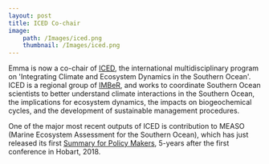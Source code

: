 ```yaml
---
layout: post
title: ICED Co-chair
image: 
    path: /Images/iced.png
    thumbnail: /Images/iced.png
---
```


Emma is now a co-chair of [ICED](https://www.iced.ac.uk/index.htm), the international multidisciplinary program on 'Integrating Climate and Ecosystem Dynamics in the Southern Ocean'. ICED is a regional group of [IMBeR](https://imber.info/), and works to coordinate Southern Ocean scientists to better understand climate interactions in the Southern Ocean, the implications for ecosystem dynamics, the impacts on biogeochemical cycles, and the development of sustainable management procedures. 

One of the major most recent outputs of ICED is contribution to MEASO (Marine
Ecosystem Assessment for the Southern Ocean), which has just released its first [Summary for Policy Makers](https://www.iced.ac.uk/documents/MEASO_Summary.pdf), 5-years after the first conference in Hobart, 2018. 
